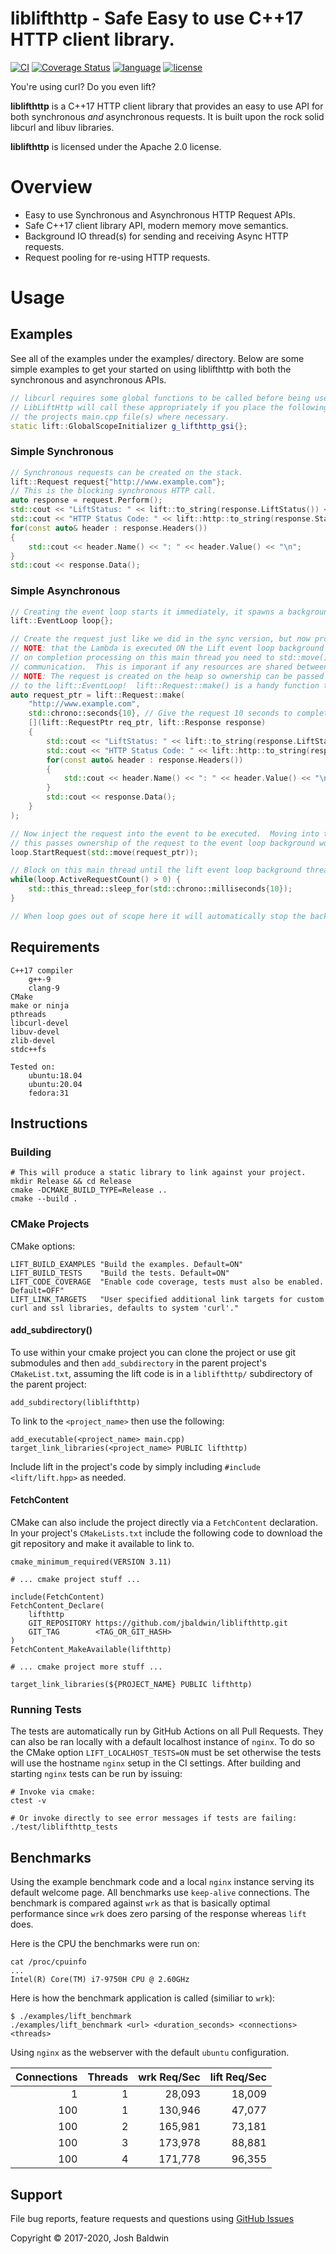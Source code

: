 liblifthttp - Safe Easy to use C++17 HTTP client library.
=========================================================

[![CI](https://github.com/jbaldwin/liblifthttp/workflows/build/badge.svg)](https://github.com/jbaldwin/liblifthttp/workflows/build/badge.svg)
[![Coverage Status](https://coveralls.io/repos/github/jbaldwin/liblifthttp/badge.svg?branch=master)](https://coveralls.io/github/jbaldwin/liblifthttp?branch=master)
[![language][badge.language]][language]
[![license][badge.license]][license]

[badge.language]: https://img.shields.io/badge/language-C%2B%2B17-yellow.svg
[badge.license]: https://img.shields.io/badge/license-Apache--2.0-blue

[language]: https://en.wikipedia.org/wiki/C%2B%2B17
[license]: https://en.wikipedia.org/wiki/Apache_License

You're using curl? Do you even lift?

**liblifthttp** is a C++17 HTTP client library that provides an easy to use API for both synchronous _and_ asynchronous requests.  It is built upon the rock solid libcurl and libuv libraries.

**liblifthttp** is licensed under the Apache 2.0 license.

# Overview #
* Easy to use Synchronous and Asynchronous HTTP Request APIs.
* Safe C++17 client library API, modern memory move semantics.
* Background IO thread(s) for sending and receiving Async HTTP requests.
* Request pooling for re-using HTTP requests.

# Usage #

## Examples

See all of the examples under the examples/ directory.  Below are some simple examples
to get your started on using liblifthttp with both the synchronous and asynchronous APIs.

```C++
// libcurl requires some global functions to be called before being used.
// LibLiftHttp will call these appropriately if you place the following in
// the projects main.cpp file(s) where necessary.
static lift::GlobalScopeInitializer g_lifthttp_gsi{};
```

### Simple Synchronous
```C++
// Synchronous requests can be created on the stack.
lift::Request request{"http://www.example.com"};
// This is the blocking synchronous HTTP call.
auto response = request.Perform();
std::cout << "LiftStatus: " << lift::to_string(response.LiftStatus()) << "\n";
std::cout << "HTTP Status Code: " << lift::http::to_string(response.StatusCode()) << "\n";
for(const auto& header : response.Headers())
{
    std::cout << header.Name() << ": " << header.Value() << "\n";
}
std::cout << response.Data();
```

### Simple Asynchronous
```C++
// Creating the event loop starts it immediately, it spawns a background thread for executing requests.
lift::EventLoop loop{};

// Create the request just like we did in the sync version, but now provide a lambda for on completion.
// NOTE: that the Lambda is executed ON the Lift event loop background thread.  If you want to handle
// on completion processing on this main thread you need to std::move() it back via a queue or inter-thread
// communication.  This is imporant if any resources are shared between the threads.
// NOTE: The request is created on the heap so ownership can be passed easily via an std::unique_ptr
// to the lift::EventLoop!  lift::Request::make() is a handy function to easily do so.
auto request_ptr = lift::Request::make(
    "http://www.example.com",
    std::chrono::seconds{10}, // Give the request 10 seconds to complete or timeout.
    [](lift::RequestPtr req_ptr, lift::Response response)
    {
        std::cout << "LiftStatus: " << lift::to_string(response.LiftStatus()) << "\n";
        std::cout << "HTTP Status Code: " << lift::http::to_string(response.StatusCode()) << "\n";
        for(const auto& header : response.Headers())
        {
            std::cout << header.Name() << ": " << header.Value() << "\n";
        }
        std::cout << response.Data();
    }
);

// Now inject the request into the event to be executed.  Moving into the event loop is required,
// this passes ownership of the request to the event loop background worker thread.
loop.StartRequest(std::move(request_ptr));

// Block on this main thread until the lift event loop background thread has completed the request, or timed out.
while(loop.ActiveRequestCount() > 0) {
    std::this_thread::sleep_for(std::chrono::milliseconds{10});
}

// When loop goes out of scope here it will automatically stop the background thread and cleanup all resources.
```

## Requirements
    C++17 compiler
        g++-9
        clang-9
    CMake
    make or ninja
    pthreads
    libcurl-devel
    libuv-devel
    zlib-devel
    stdc++fs

    Tested on:
        ubuntu:18.04
        ubuntu:20.04
        fedora:31

## Instructions

### Building
    # This will produce a static library to link against your project.
    mkdir Release && cd Release
    cmake -DCMAKE_BUILD_TYPE=Release ..
    cmake --build .

### CMake Projects

CMake options:

    LIFT_BUILD_EXAMPLES "Build the examples. Default=ON"
    LIFT_BUILD_TESTS    "Build the tests. Default=ON"
    LIFT_CODE_COVERAGE  "Enable code coverage, tests must also be enabled. Default=OFF"
    LIFT_LINK_TARGETS   "User specified additional link targets for custom curl and ssl libraries, defaults to system 'curl'."

#### add_subdirectory()
To use within your cmake project you can clone the project or use git submodules and then `add_subdirectory` in the parent project's `CMakeList.txt`,
assuming the lift code is in a `liblifthttp/` subdirectory of the parent project:

    add_subdirectory(liblifthttp)

To link to the `<project_name>` then use the following:

    add_executable(<project_name> main.cpp)
    target_link_libraries(<project_name> PUBLIC lifthttp)

Include lift in the project's code by simply including `#include <lift/lift.hpp>` as needed.

#### FetchContent
CMake can also include the project directly via a `FetchContent` declaration.  In your project's `CMakeLists.txt`
include the following code to download the git repository and make it available to link to.

    cmake_minimum_required(VERSION 3.11)

    # ... cmake project stuff ...

    include(FetchContent)
    FetchContent_Declare(
        lifthttp
        GIT_REPOSITORY https://github.com/jbaldwin/liblifthttp.git
        GIT_TAG        <TAG_OR_GIT_HASH>
    )
    FetchContent_MakeAvailable(lifthttp)

    # ... cmake project more stuff ...

    target_link_libraries(${PROJECT_NAME} PUBLIC lifthttp)

### Running Tests
The tests are automatically run by GitHub Actions on all Pull Requests.  They can also be ran locally with a default
localhost instance of `nginx`.  To do so the CMake option `LIFT_LOCALHOST_TESTS=ON` must be set otherwise the tests
will use the hostname `nginx` setup in the CI settings.  After building and starting `nginx` tests can be run by issuing:

    # Invoke via cmake:
    ctest -v

    # Or invoke directly to see error messages if tests are failing:
    ./test/liblifthttp_tests

## Benchmarks
Using the example benchmark code and a local `nginx` instance serving its default welcome page.  All benchmarks use `keep-alive` connections.  The benchmark is compared against `wrk` as that is basically optimal performance since
`wrk` does zero parsing of the response whereas `lift` does.

Here is the CPU the benchmarks were run on:

    cat /proc/cpuinfo
    ...
    Intel(R) Core(TM) i7-9750H CPU @ 2.60GHz

Here is how the benchmark application is called (similiar to `wrk`):

    $ ./examples/lift_benchmark
    ./examples/lift_benchmark <url> <duration_seconds> <connections> <threads>

Using `nginx` as the webserver with the default `ubuntu` configuration.

| Connections | Threads | wrk Req/Sec | lift Req/Sec |
|------------:|--------:|------------:|-------------:|
| 1           | 1       | 28,093      | 18,009       |
| 100         | 1       | 130,946     | 47,077       |
| 100         | 2       | 165,981     | 73,181       |
| 100         | 3       | 173,978     | 88,881       |
| 100         | 4       | 171,778     | 96,355       |

## Support

File bug reports, feature requests and questions using [GitHub Issues](https://github.com/jbaldwin/liblifthttp/issues)

Copyright © 2017-2020, Josh Baldwin
